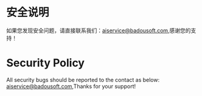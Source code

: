 # 安全说明

如果您发现安全问题，请直接联系我们：aiservice@badousoft.com,感谢您的支持！



# Security Policy

All security bugs should be reported to the contact as below: aiservice@badousoft.com,Thanks for your support!
